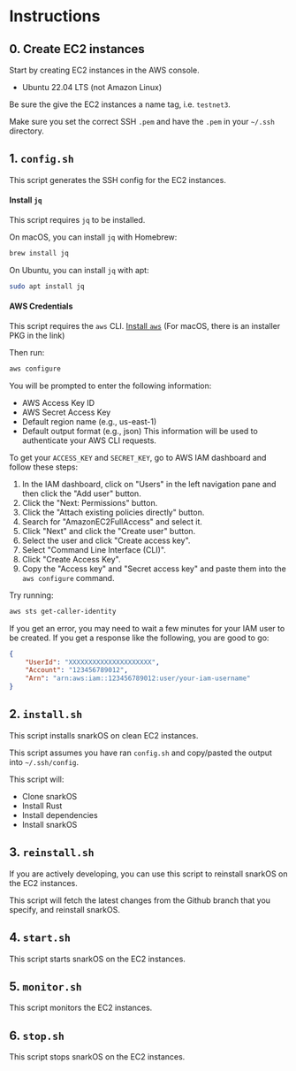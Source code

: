 # Instructions

## 0. Create EC2 instances

Start by creating EC2 instances in the AWS console.
- Ubuntu 22.04 LTS (not Amazon Linux)

Be sure the give the EC2 instances a name tag, i.e. `testnet3`.

Make sure you set the correct SSH `.pem` and have the `.pem` in your `~/.ssh` directory.

## 1. `config.sh`

This script generates the SSH config for the EC2 instances.

#### Install `jq`

This script requires `jq` to be installed.

On macOS, you can install `jq` with Homebrew:
```bash
brew install jq
```

On Ubuntu, you can install `jq` with apt:
```bash
sudo apt install jq
```

#### AWS Credentials

This script requires the `aws` CLI.
[Install `aws`](https://docs.aws.amazon.com/cli/latest/userguide/getting-started-install.html)
(For macOS, there is an installer PKG in the link)

Then run:
```bash
aws configure
```
You will be prompted to enter the following information:
- AWS Access Key ID
- AWS Secret Access Key
- Default region name (e.g., us-east-1)
- Default output format (e.g., json)
This information will be used to authenticate your AWS CLI requests.

To get your `ACCESS_KEY` and `SECRET_KEY`, go to AWS IAM dashboard and follow these steps:
1. In the IAM dashboard, click on "Users" in the left navigation pane and then click the "Add user" button.
2. Click the "Next: Permissions" button.
3. Click the "Attach existing policies directly" button.
4. Search for "AmazonEC2FullAccess" and select it.
5. Click "Next" and click the "Create user" button.
6. Select the user and click "Create access key".
7. Select "Command Line Interface (CLI)".
8. Click "Create Access Key".
9. Copy the "Access key" and "Secret access key" and paste them into the `aws configure` command.

Try running:
```bash
aws sts get-caller-identity
```
If you get an error, you may need to wait a few minutes for your IAM user to be created.
If you get a response like the following, you are good to go:
```json
{
    "UserId": "XXXXXXXXXXXXXXXXXXXXX",
    "Account": "123456789012",
    "Arn": "arn:aws:iam::123456789012:user/your-iam-username"
}
```

## 2. `install.sh`

This script installs snarkOS on clean EC2 instances.

This script assumes you have ran `config.sh` and copy/pasted the output into `~/.ssh/config`.

This script will:
- Clone snarkOS
- Install Rust
- Install dependencies
- Install snarkOS

## 3. `reinstall.sh`

If you are actively developing, you can use this script to reinstall snarkOS on the EC2 instances.

This script will fetch the latest changes from the Github branch that you specify, and reinstall snarkOS.

## 4. `start.sh`

This script starts snarkOS on the EC2 instances.

## 5. `monitor.sh`

This script monitors the EC2 instances.

## 6. `stop.sh`

This script stops snarkOS on the EC2 instances.
